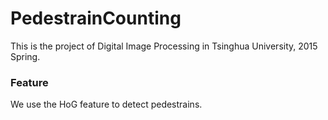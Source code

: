 # PedestrainCounting
This is the project of Digital Image Processing in Tsinghua University, 2015 Spring.
### Feature
We use the HoG feature to detect pedestrains.
